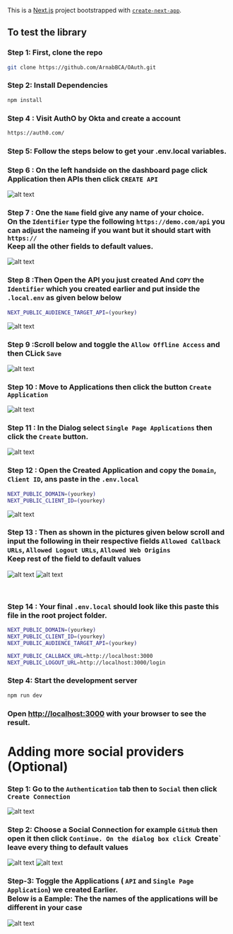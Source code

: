 This is a [Next.js](https://nextjs.org) project bootstrapped with [`create-next-app`](https://nextjs.org/docs/app/api-reference/cli/create-next-app).

## To test the library

### Step 1: First, clone the repo

```bash
git clone https://github.com/ArnabBCA/OAuth.git
```

### Step 2: Install Dependencies

```bash
npm install
```

### Step 4 : Visit AuthO by Okta and create a account

```bash
https://auth0.com/
```
### Step 5: Follow the steps below to get your .env.local variables.

### Step 6 : On the left handside on the dashboard page click Application then APIs then click `CREATE API`

![alt text](image.png)

### Step 7 : One the `Name` field give any name of your choice. <br/> On the `Identifier` type the following `https://demo.com/api` you can adjust the nameing if you want but it should start with `https://` <br/> Keep all the other fields to default values.

![alt text](image-1.png)
### Step 8 :Then Open the API you just created And `COPY` the `Identifier` which you created earlier and put inside the `.local.env` as given below below
```bash
NEXT_PUBLIC_AUDIENCE_TARGET_API=(yourkey)
```
![alt text](image-2.png)

### Step 9 :Scroll below and toggle the `Allow Offline Access` and then CLick `Save`

![alt text](image-3.png)

### Step 10 : Move to Applications then click the button `Create Application`


![alt text](image-4.png)

### Step 11 : In the Dialog select `Single Page Applications` then click the `Create` button.

![alt text](image-5.png)

### Step 12 : Open the Created Application and copy the `Domain`, `Client ID`, ans paste in the `.env.local`

```bash
NEXT_PUBLIC_DOMAIN=(yourkey)
NEXT_PUBLIC_CLIENT_ID=(yourkey)
```

![alt text](image-6.png)

### Step 13 :  Then as shown in the pictures given below scroll and input the following in their respective fields `Allowed Callback URLs`, `Allowed Logout URLs`, `Allowed Web Origins` <br/> Keep rest of the field to default values
![alt text](image-7.png)
![alt text](image-9.png)

<br />

### Step 14 : Your final `.env.local` should look like this paste this file in the root project folder.

```bash
NEXT_PUBLIC_DOMAIN=(yourkey)
NEXT_PUBLIC_CLIENT_ID=(yourkey)
NEXT_PUBLIC_AUDIENCE_TARGET_API=(yourkey)

NEXT_PUBLIC_CALLBACK_URL=http://localhost:3000
NEXT_PUBLIC_LOGOUT_URL=http://localhost:3000/login
```

### Step 4: Start the development server
```bash
npm run dev
```

### Open [http://localhost:3000](http://localhost:3000) with your browser to see the result.


# Adding more social providers (Optional)

### Step 1: Go to the `Authentication` tab then to `Social` then click `Create Connection` 

![alt text](image-10.png)

### Step 2: Choose a Social Connection for example `GitHub` then open it then click `Continue. On the dialog box click `Create` leave every thing to default values

![alt text](image-11.png)
![alt text](image-12.png)

### Step-3: Toggle the Applications ( `API` and `Single Page Application`) we created Earlier.<Br> Below is a Eample: The the names of the applications will be different in your case
![alt text](image-13.png)